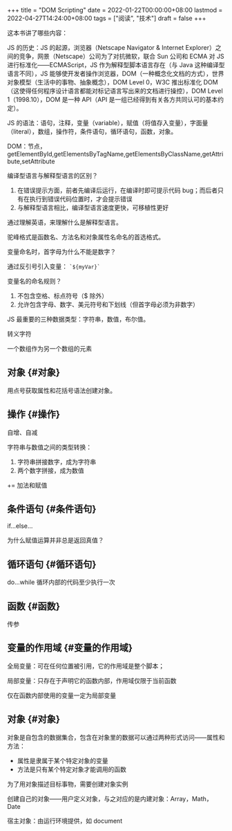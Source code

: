 +++
title = "DOM Scripting"
date = 2022-01-22T00:00:00+08:00
lastmod = 2022-04-27T14:24:00+08:00
tags = ["阅读", "技术"]
draft = false
+++

这本书讲了哪些内容：

JS 的历史：JS 的起源，浏览器（Netscape Navigator &amp; Internet Explorer）之间的竞争，网景（Netscape）公司为了对抗微软，联合 Sun 公司和 ECMA 对 JS 进行标准化——ECMAScript，JS 作为解释型脚本语言存在（与 Java 这种编译型语言不同），JS 能够使开发者操作浏览器，DOM（一种概念化文档的方式），世界对象模型（生活中的事物、抽象概念），DOM Level 0，W3C 推出标准化 DOM（这使得任何程序设计语言都能对标记语言写出来的文档进行操控），DOM Level 1（1998.10），DOM 是一种 API（API 是一组已经得到有关各方共同认可的基本约定）。

JS 的语法：语句，注释，变量（variable），赋值（将值存入变量），字面量（literal），数组，操作符，条件语句，循环语句，函数，对象。

DOM：节点，getElementById,getElementsByTagName,getElementsByClassName,getAttribute,setAttribute

编译型语言与解释型语言的区别？

1.  在错误提示方面，前者先编译后运行，在编译时即可提示代码 bug；而后者只有在执行到错误代码位置时，才会提示错误
2.  与解释型语言相比，编译型语言速度更快，可移植性更好

通过理解英语，来理解什么是解释型语言。

驼峰格式是函数名、方法名和对象属性名命名的首选格式。

变量命名时，首字母为什么不能是数字？

通过反引号引入变量： `` `${myVar}` ``

变量名的命名规则？

1.  不包含空格、标点符号（$ 除外）
2.  允许包含字母、数字、美元符号和下划线（但首字母必须为非数字）

JS 最重要的三种数据类型：字符串，数值，布尔值。

转义字符

一个数组作为另一个数组的元素

## 对象 {#对象}

用点号获取属性和花括号语法创建对象。

## 操作 {#操作}

自增、自减

字符串与数值之间的类型转换：

1.  字符串拼接数字，成为字符串
2.  两个数字拼接，成为数值

+= 加法和赋值

## 条件语句 {#条件语句}

if...else...

为什么赋值运算并非总是返回真值？

## 循环语句 {#循环语句}

do...while 循环内部的代码至少执行一次

## 函数 {#函数}

传参

## 变量的作用域 {#变量的作用域}

全局变量：可在任何位置被引用，它的作用域是整个脚本；

局部变量：只存在于声明它的函数内部，作用域仅限于当前函数

仅在函数内部使用的变量一定为局部变量

## 对象 {#对象}

对象是自包含的数据集合，包含在对象里的数据可以通过两种形式访问——属性和方法：

- 属性是隶属于某个特定对象的变量
- 方法是只有某个特定对象才能调用的函数

为了用对象描述目标事物，需要创建对象实例

创建自己的对象——用户定义对象，与之对应的是内建对象：Array，Math，Date

宿主对象：由运行环境提供，如 document

